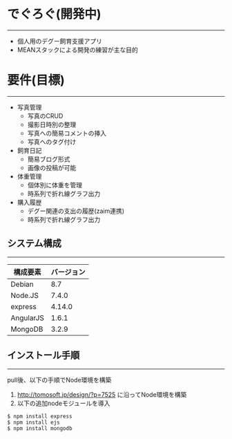# でぐろぐ(開発中)
---

* 個人用のデグー飼育支援アプリ
* MEANスタックによる開発の練習が主な目的

# 要件(目標)
---

* 写真管理
  * 写真のCRUD
  * 撮影日時別の整理
  * 写真への簡易コメントの挿入
  * 写真へのタグ付け
* 飼育日記
  * 簡易ブログ形式
  * 画像の投稿が可能
* 体重管理
  * 個体別に体重を管理
  * 時系列で折れ線グラフ出力
* 購入履歴
  * デグー関連の支出の履歴(zaim連携)
  * 時系列で折れ線グラフ出力

## システム構成
---

|構成要素|バージョン|
|--------|----------|
|Debian|8.7|
|Node.JS|7.4.0|
|express|4.14.0|
|AngularJS|1.6.1|
|MongoDB|3.2.9|

## インストール手順
---

pull後、以下の手順でNode環境を構築

1. http://tomosoft.jp/design/?p=7525 に沿ってNode環境を構築
2. 以下の追加nodeモジュールを導入

```lang=bash
$ npm install express
$ npm install ejs
$ npm install mongodb
```
